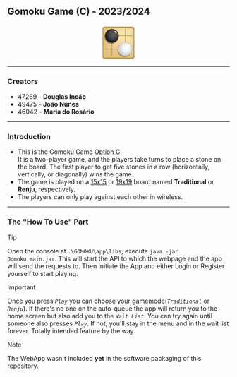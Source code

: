 ## Gomoku Game (C) - 2023/2024

<img src="app/src/main/res/drawable/gomoku.png" width="80px" style="display: block; margin-left: auto; margin-right: auto;" alt=""> 

---
### Creators

+ 47269 - **Douglas Incáo**
+ 49475 - **João Nunes** 
+ 46042 - **Maria do Rosário**
  
---
### Introduction  
  
+ This is the Gomoku Game <u>Option C</u>.  
It is a two-player game, and the players take turns to place a stone on the board. The first player to get five stones in a row (horizontally, vertically, or diagonally) wins the game.  
+ The game is played on a <u>15x15</u> or <u>19x19</u> board named **Traditional** or **Renju**, respectively.  
+ The players can only play against each other in wireless.
---
### The "How To Use" Part

> [!TIP]
> Open the console at `.\GOMOKU\app\libs`, execute `java -jar Gomoku.main.jar`. This will start the API to which the webpage and the app will send the requests to. Then initiate the App and either Login or Register yourself to start playing.  

> [!IMPORTANT]
> Once you press *`Play`* you can choose your gamemode(*`Traditional`* or *`Renju`*). If there's no one on the auto-queue the app will return you to the home screen but also add you to the *`Wait List`*. You can try again until someone also presses *`Play`*. If not, you'll stay in the menu and in the wait list forever. Totally intended feature by the way.

> [!NOTE]
> The WebApp wasn't included **yet** in the software packaging of this repository.



